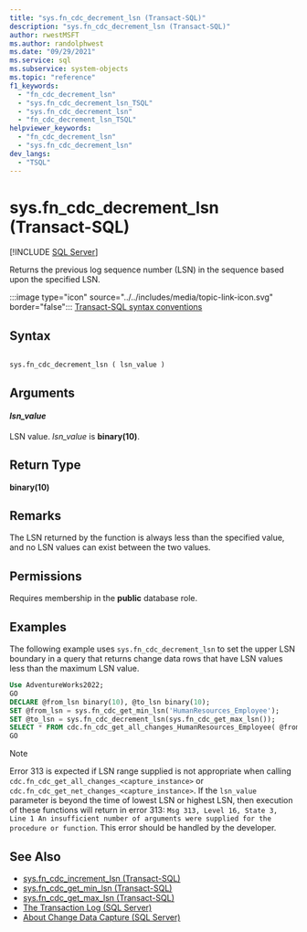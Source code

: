 ```yaml
---
title: "sys.fn_cdc_decrement_lsn (Transact-SQL)"
description: "sys.fn_cdc_decrement_lsn (Transact-SQL)"
author: rwestMSFT
ms.author: randolphwest
ms.date: "09/29/2021"
ms.service: sql
ms.subservice: system-objects
ms.topic: "reference"
f1_keywords:
  - "fn_cdc_decrement_lsn"
  - "sys.fn_cdc_decrement_lsn_TSQL"
  - "sys.fn_cdc_decrement_lsn"
  - "fn_cdc_decrement_lsn_TSQL"
helpviewer_keywords:
  - "fn_cdc_decrement_lsn"
  - "sys.fn_cdc_decrement_lsn"
dev_langs:
  - "TSQL"
---
```

# sys.fn_cdc_decrement_lsn (Transact-SQL)
[!INCLUDE [SQL Server](../../includes/applies-to-version/sqlserver.md)]

  Returns the previous log sequence number (LSN) in the sequence based upon the specified LSN.  
  
 :::image type="icon" source="../../includes/media/topic-link-icon.svg" border="false"::: [Transact-SQL syntax conventions](../../t-sql/language-elements/transact-sql-syntax-conventions-transact-sql.md)  
  
## Syntax  
  
```syntaxsql  
  
sys.fn_cdc_decrement_lsn ( lsn_value )  
```  
  
## Arguments  

#### *lsn_value*  
 LSN value. *lsn_value* is **binary(10)**.  
  
## Return Type  
 **binary(10)**  
  
## Remarks  
 The LSN returned by the function is always less than the specified value, and no LSN values can exist between the two values.  

## Permissions  
 Requires membership in the **public** database role.  
  
## Examples  
 The following example uses `sys.fn_cdc_decrement_lsn` to set the upper LSN boundary in a query that returns change data rows that have LSN values less than the maximum LSN value.  
  
```sql  
Use AdventureWorks2022;  
GO  
DECLARE @from_lsn binary(10), @to_lsn binary(10);  
SET @from_lsn = sys.fn_cdc_get_min_lsn('HumanResources_Employee');  
SET @to_lsn = sys.fn_cdc_decrement_lsn(sys.fn_cdc_get_max_lsn());  
SELECT * FROM cdc.fn_cdc_get_all_changes_HumanResources_Employee( @from_lsn, @to_lsn, 'all');   
GO  
``` 

> [!NOTE] 
> Error 313 is expected if LSN range supplied is not appropriate when calling `cdc.fn_cdc_get_all_changes_<capture_instance>` or `cdc.fn_cdc_get_net_changes_<capture_instance>`. If the `lsn_value` parameter is beyond the time of lowest LSN or highest LSN, then execution of these functions will return in error 313: `Msg 313, Level 16, State 3, Line 1 An insufficient number of arguments were supplied for the procedure or function`. This error should be handled by the developer.
  
## See Also  
 - [sys.fn_cdc_increment_lsn &#40;Transact-SQL&#41;](../../relational-databases/system-functions/sys-fn-cdc-increment-lsn-transact-sql.md)   
 - [sys.fn_cdc_get_min_lsn &#40;Transact-SQL&#41;](../../relational-databases/system-functions/sys-fn-cdc-get-min-lsn-transact-sql.md)   
 - [sys.fn_cdc_get_max_lsn &#40;Transact-SQL&#41;](../../relational-databases/system-functions/sys-fn-cdc-get-max-lsn-transact-sql.md)   
 - [The Transaction Log &#40;SQL Server&#41;](../../relational-databases/logs/the-transaction-log-sql-server.md)   
 - [About Change Data Capture &#40;SQL Server&#41;](../../relational-databases/track-changes/about-change-data-capture-sql-server.md)  
  
  
